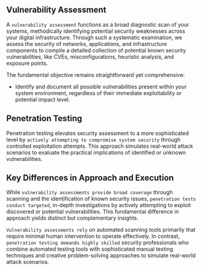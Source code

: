 ## Vulnerability Assessment

A `vulnerability assessment` functions as a broad diagnostic scan of your systems, methodically identifying potential security weaknesses across your digital infrastructure. Through such a systematic examination, we assess the security of networks, applications, and infrastructure components to compile a detailed collection of potential known security vulnerabilities, like CVEs, misconfigurations, heuristic analysis, and exposure points.

The fundamental objective remains straightforward yet comprehensive:

- Identify and document all possible vulnerabilities present within your system environment, regardless of their immediate exploitability or potential impact level.

## Penetration Testing

Penetration testing elevates security assessment to a more sophisticated level by `actively attempting to compromise system security` through controlled exploitation attempts. This approach simulates real-world attack scenarios to evaluate the practical implications of identified or unknown vulnerabilities.

## Key Differences in Approach and Execution

While `vulnerability assessments provide broad coverage` through scanning and the identification of known security issues, `penetration tests conduct targeted`, in-depth investigations by actively attempting to exploit discovered or potential vulnerabilities. This fundamental difference in approach yields distinct but complementary insights.

`Vulnerability assessments rely` on automated scanning tools primarily that require minimal human intervention to operate effectively. In contrast, `penetration testing demands highly skilled` security professionals who combine automated testing tools with sophisticated manual testing techniques and creative problem-solving approaches to simulate real-world attack scenarios.